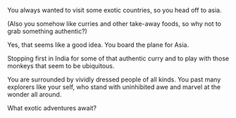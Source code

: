 You always wanted to visit some exotic countries,
so you head off to asia.

(Also you somehow like curries and other take-away foods,
so why not to grab something authentic?)

Yes, that seems like a good idea. You board the plane for Asia.

Stopping first in India for some of that authentic curry and to play with those
monkeys that seem to be ubiquitous. 

You are surrounded by vividly dressed people of all kinds. You past many
explorers like your self, who stand with uninhibited awe and marvel at the wonder all 
around.

What exotic adventures await?














